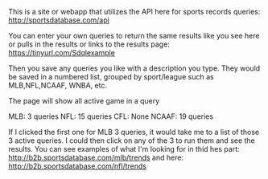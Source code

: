 This is a site or webapp that utilizes the API here for sports records queries: 
http://sportsdatabase.com/api 

You can enter your own queries to return the same results like you see here or pulls in the results or links to the results page: https://tinyurl.com/Sdqlexample

Then you save any queries you like with a description you type. They would be saved in a numbered list, grouped by sport/league such as MLB,NFL,NCAAF, WNBA, etc.

The page will show all active game in a query 

MLB: 3 queries
NFL: 15 queries
CFL: None
NCAAF: 19 queries

If I clicked the first one for MLB 3 queries, it would take me to a list of those 3 active queries. I could then click on any of the 3 to run them and see the results. You can see examples of what I'm looking for in thid hes part: http://b2b.sportsdatabase.com/mlb/trends and here: http://b2b.sportsdatabase.com/nfl/trends


